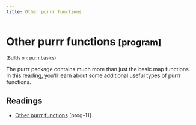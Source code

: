 ```yaml
---
title: Other purrr functions
---
```


<!-- Generated automatically from purrr-extras.yml. Do not edit by hand -->

# Other purrr functions <small class='program'>[program]</small>
<small>(Builds on: [purrr basics](purrr-basics.md))</small>

The purrr package contains much more than just the basic map functions. In 
this reading, you'll learn about some additional useful types of purrr functions.

## Readings

  * [Other purrr functions](https://dcl-prog.stanford.edu/purrr-extras.html) [prog-11]



